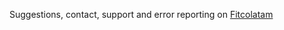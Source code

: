 Suggestions, contact, support and error reporting on <a href='www.fitcolatam.com' target='_blank'> Fitcolatam